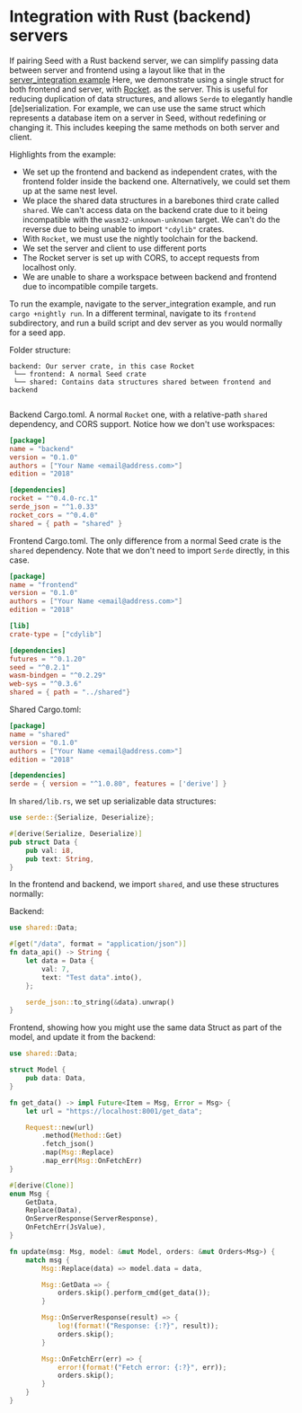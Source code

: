 # Integration with Rust (backend) servers

If pairing Seed with a Rust backend server, we can simplify passing data between
server and frontend using a layout like that in the 
[server_integration example](https://github.com/David-OConnor/seed/tree/master/examples/server_integration)
Here, we demonstrate using a single struct for both frontend and server, with [Rocket](https://rocket.rs/).
as the server. This is useful for reducing duplication of data structures, and allows
`Serde` to elegantly handle [de]serialization.
For example, we can use use the same struct which represents a 
database item on a server in Seed, without redefining or changing it. This includes
keeping the same methods on both server and client.

Highlights from the example:

- We set up the frontend and backend as independent crates, with the frontend folder
inside the backend one. Alternatively, we could set them up at the same nest level.
- We place the shared data structures in a barebones third crate called `shared`. We can't access
data on the backend crate due to it being incompatible with the `wasm32-unknown-unknown` target.
We can't do the reverse due to being unable to import `"cdylib"` crates.
- With `Rocket`, we must use the nightly toolchain for the backend.
- We set the server and client to use different ports
- The Rocket server is set up with CORS, to accept requests from localhost only.
- We are unable to share a workspace between backend and frontend due to incompatible
compile targets.

To run the example, navigate to the server_integration example, and run `cargo +nightly run`.
In a different terminal, navigate to its `frontend` subdirectory, and run a build script and dev server
as you would normally for a seed app.

Folder structure:
```
backend: Our server crate, in this case Rocket
 └── frontend: A normal Seed crate
 └── shared: Contains data structures shared between frontend and backend
 
```

Backend Cargo.toml. A normal `Rocket` one, with a relative-path `shared` dependency, and CORS support.
Notice how we don't use workspaces:
```toml
[package]
name = "backend"
version = "0.1.0"
authors = ["Your Name <email@address.com>"]
edition = "2018"

[dependencies]
rocket = "^0.4.0-rc.1"
serde_json = "^1.0.33"
rocket_cors = "^0.4.0"
shared = { path = "shared" }
```

Frontend Cargo.toml. The only difference from a normal Seed crate is the `shared` dependency.
Note that we don't need to import `Serde` directly, in this case.
```toml
[package]
name = "frontend"
version = "0.1.0"
authors = ["Your Name <email@address.com>"]
edition = "2018"

[lib]
crate-type = ["cdylib"]

[dependencies]
futures = "^0.1.20"
seed = "^0.2.1"
wasm-bindgen = "^0.2.29"
web-sys = "^0.3.6"
shared = { path = "../shared"}
```

Shared Cargo.toml:
```toml
[package]
name = "shared"
version = "0.1.0"
authors = ["Your Name <email@address.com>"]
edition = "2018"

[dependencies]
serde = { version = "^1.0.80", features = ['derive'] }
```

In `shared/lib.rs`, we set up serializable data structures:
```rust
use serde::{Serialize, Deserialize};

#[derive(Serialize, Deserialize)]
pub struct Data {
    pub val: i8,
    pub text: String,
}
```

In the frontend and backend, we import `shared`, and use these structures normally:

Backend:
```rust
use shared::Data;

#[get("/data", format = "application/json")]
fn data_api() -> String {
    let data = Data {
        val: 7,
        text: "Test data".into(),
    };

    serde_json::to_string(&data).unwrap()
}
```

Frontend, showing how you might use the same data Struct as part of the model, and
update it from the backend:
```rust
use shared::Data;

struct Model {
    pub data: Data,
}

fn get_data() -> impl Future<Item = Msg, Error = Msg> {
    let url = "https://localhost:8001/get_data";

    Request::new(url)
        .method(Method::Get)
        .fetch_json()
        .map(Msg::Replace)
        .map_err(Msg::OnFetchErr)
}

#[derive(Clone)]
enum Msg {
    GetData,
    Replace(Data),
    OnServerResponse(ServerResponse),
    OnFetchErr(JsValue),
}

fn update(msg: Msg, model: &mut Model, orders: &mut Orders<Msg>) {
    match msg {
        Msg::Replace(data) => model.data = data,

        Msg::GetData => {
            orders.skip().perform_cmd(get_data());
        }

        Msg::OnServerResponse(result) => {
            log!(format!("Response: {:?}", result));
            orders.skip();
        }

        Msg::OnFetchErr(err) => {
            error!(format!("Fetch error: {:?}", err));
            orders.skip();
        }
    }
}

```